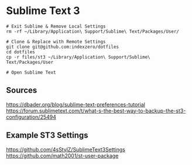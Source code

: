 # Sublime Text 3

```
# Exit Sublime & Remove Local Settings
rm -rf ~/Library/Application\ Support/Sublime\ Text/Packages/User/

# Clone & Replace with Remote Settings
git clone git@github.com:indexzero/dotfiles
cd dotfiles
cp -r files/st3 ~/Library/Application\ Support/Sublime\ Text/Packages/User 

# Open Sublime Text
```

## Sources

https://dbader.org/blog/sublime-text-preferences-tutorial
https://forum.sublimetext.com/t/what-s-the-best-way-to-backup-the-st3-configuration/25494

## Example ST3 Settings

https://github.com/4sStylZ/SublimeText3Settings
https://github.com/math2001/st-user-package
